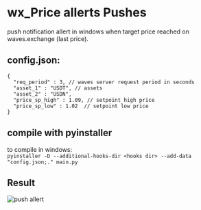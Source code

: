 # wx_Price allerts Pushes

push notification allert in windows when target price reached on waves.exchange (last price).

## config.json:
``` 
{
  "req_period" : 3, // waves server request period in seconds
  "asset_1" : "USDT", // assets
  "asset_2" : "USDN",
  "price_sp_high" : 1.09, // setpoint high price
  "price_sp_low" : 1.02  // setpoint low price
}
```
## compile with pyinstaller
to compile in windows:    
`pyinstaller -D --additional-hooks-dir <hooks dir> --add-data "config.json;." main.py`

## Result
![push allert](https://user-images.githubusercontent.com/28018394/189945050-c7d9a1fb-faad-4f4c-a53a-bff058488e85.png)

